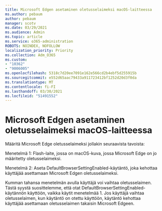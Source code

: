 ```yaml
---
title: Microsoft Edgen asetaminen oletusselaimeksi macOS-laitteessa
ms.author: pebaum
author: pebaum
manager: scotv
ms.date: 03/29/2021
ms.audience: Admin
ms.topic: article
ms.service: o365-administration
ROBOTS: NOINDEX, NOFOLLOW
localization_priority: Priority
ms.collection: Adm_O365
ms.custom:
- "10362"
- "9006005"
ms.openlocfilehash: 5318c7d20ee7091e162e566cd2b4ebf5d255915b
ms.sourcegitcommit: e552d65aac79433a911723412bf1252d20d3f0da
ms.translationtype: MT
ms.contentlocale: fi-FI
ms.lasthandoff: 03/30/2021
ms.locfileid: "51491552"
---
```

# <a name="set-microsoft-edge-as-the-default-browser-on-a-macos-device"></a>Microsoft Edgen asetaminen oletusselaimeksi macOS-laitteessa

Määritä Microsoft Edge oletusselaimeksi jollakin seuraavista tavoista:

Menetelmä 1: Flash-laite, jossa on macOS-kuva, jossa Microsoft Edge on jo määritetty oletusselaimeksi.

Menetelmä 2: Aseta DefaultBrowserSettingEnabled-käytäntö, joka kehottaa käyttäjää asettamaan Microsoft Edgen oletusselaimeksi.

Kumman tahansa menetelmän avulla käyttäjä voi vaihtaa oletusselaimen. Tästä syystä suosittelemme, että otat DefaultBrowserSettingEnabled-käytännön käyttöön, vaikka käytit menetelmää 1. Jos käyttäjä vaihtaa oletusselaimen, kun käytäntö on otettu käyttöön, käytäntö kehottaa käyttäjää asettamaan oletusselaimen takaisin Microsoft Edgeen.

